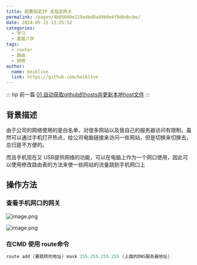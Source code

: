 ```yaml
---
title: 配置指定IP 走指定网关
permalink: /pages/4b05049e219a4bd8a49b9e4f9d6dbcbe/
date: 2024-05-15 13:25:52
categories:
  - 学习
  - 夏姬八学
tags:
  - router
  - 路由
  - 网络
author:
  name: beiklive
  link: https://github.com/beiklive
---
```


::: tip 前一篇
[01.自动获取github的hosts并更新本地host文件](01.自动获取github的hosts并更新本地host文件.md)
:::

## 背景描述

由于公司的网络使用的是白名单，对很多网站以及我自己的服务器访问有限制，虽然可以通过手机打开热点，给公司电脑链接来访问一些网站，但是切换来切换去，总归是不方便的。

而且手机现在又 USB提供网络的功能，可以在电脑上作为一个网口使用，因此可以使用修改路由表的方法来使一些网站的流量跳到手机网口上

## 操作方法

### 查看手机网口的网关 

![image.png](https://files-1306865739.cos.ap-beijing.myqcloud.com/202405151327124.webp)


![image.png](https://files-1306865739.cos.ap-beijing.myqcloud.com/202405151327125.webp)

### 在CMD 使用 route命令
```powershell
route add {要跳转的地址} mask 255.255.255.255 {上面的DNS服务器地址}
```